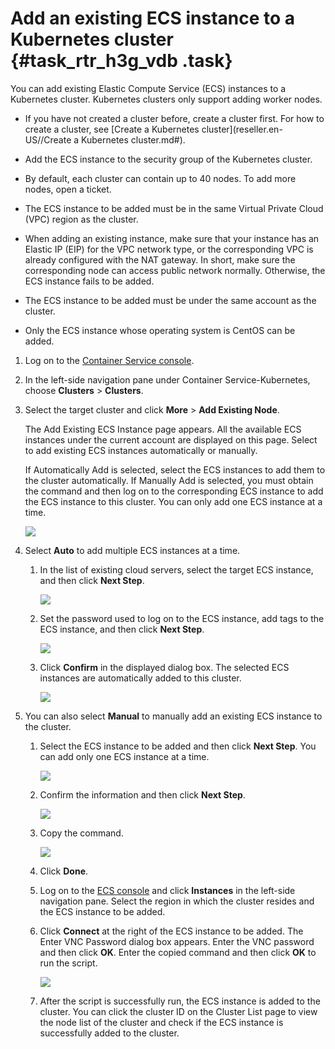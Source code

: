 # Add an existing ECS instance to a Kubernetes cluster {#task_rtr_h3g_vdb .task}

You can add existing Elastic Compute Service \(ECS\) instances to a Kubernetes cluster. Kubernetes clusters only support adding worker nodes.

-   If you have not created a cluster before, create a cluster first. For how to create a cluster, see [Create a Kubernetes cluster](reseller.en-US//Create a Kubernetes cluster.md#).
-   Add the ECS instance to the security group of the Kubernetes cluster.

-   By default, each cluster can contain up to 40 nodes. To add more nodes, open a ticket.
-   The ECS instance to be added must be in the same Virtual Private Cloud \(VPC\) region as the cluster.
-   When adding an existing instance, make sure that your instance has an Elastic IP \(EIP\) for the VPC network type, or the corresponding VPC is already configured with the NAT gateway. In short, make sure the corresponding node can access public network normally. Otherwise, the ECS instance fails to be added.
-   The ECS instance to be added must be under the same account as the cluster.
-   Only the ECS instance whose operating system is CentOS can be added.

1.  Log on to the [Container Service console](https://partners-intl.console.aliyun.com/#/cs).
2.  In the left-side navigation pane under Container Service-Kubernetes, choose **Clusters** \> **Clusters**.
3.  Select the target cluster and click **More** \> **Add Existing Node**. 

    The Add Existing ECS Instance page appears. All the available ECS instances under the current account are displayed on this page. Select to add existing ECS instances automatically or manually.

    If Automatically Add is selected, select the ECS instances to add them to the cluster automatically. If Manually Add is selected, you must obtain the command and then log on to the corresponding ECS instance to add the ECS instance to this cluster. You can only add one ECS instance at a time.

    ![](http://static-aliyun-doc.oss-cn-hangzhou.aliyuncs.com/assets/img/16929/156464913310825_en-US.png)

4.  Select **Auto** to add multiple ECS instances at a time. 
    1.  In the list of existing cloud servers, select the target ECS instance, and then click **Next Step**. 

        ![](http://static-aliyun-doc.oss-cn-hangzhou.aliyuncs.com/assets/img/16929/156464913310826_en-US.png)

    2.  Set the password used to log on to the ECS instance, add tags to the ECS instance, and then click **Next Step**. 

        ![](http://static-aliyun-doc.oss-cn-hangzhou.aliyuncs.com/assets/img/16929/156464913310827_en-US.png)

    3.  Click **Confirm** in the displayed dialog box. The selected ECS instances are automatically added to this cluster. 

        ![](http://static-aliyun-doc.oss-cn-hangzhou.aliyuncs.com/assets/img/16929/156464913310827_en-US.png)

5.  You can also select **Manual** to manually add an existing ECS instance to the cluster. 
    1.  Select the ECS instance to be added and then click **Next Step**. You can add only one ECS instance at a time. 

        ![](http://static-aliyun-doc.oss-cn-hangzhou.aliyuncs.com/assets/img/16929/156464913310828_en-US.png)

    2.  Confirm the information and then click **Next Step**. 

        ![](http://static-aliyun-doc.oss-cn-hangzhou.aliyuncs.com/assets/img/16929/156464913410830_en-US.png)

    3.  Copy the command. 

        ![](http://static-aliyun-doc.oss-cn-hangzhou.aliyuncs.com/assets/img/16929/156464913410831_en-US.png)

    4.  Click **Done**.
    5.  Log on to the [ECS console](https://partners-intl.console.aliyun.com/#/ecs) and click **Instances** in the left-side navigation pane. Select the region in which the cluster resides and the ECS instance to be added.
    6.  Click **Connect** at the right of the ECS instance to be added. The Enter VNC Password dialog box appears. Enter the VNC password and then click **OK**. Enter the copied command and then click **OK** to run the script. 

        ![](http://static-aliyun-doc.oss-cn-hangzhou.aliyuncs.com/assets/img/16929/156464913410832_en-US.png)

    7.  After the script is successfully run, the ECS instance is added to the cluster. You can click the cluster ID on the Cluster List page to view the node list of the cluster and check if the ECS instance is successfully added to the cluster.

